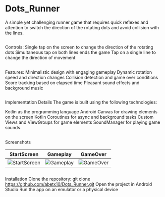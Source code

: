 # Dots_Runner
A simple yet challenging runner game that requires quick reflexes and attention to switch the direction of the rotating dots and avoid collision with the lines.

##
Controls:
Single tap on the screen to change the direction of the rotating dots
Simultaneous tap on both lines ends the game
Tap on a single line to change the direction of movement

##
Features:
Minimalistic design with engaging gameplay
Dynamic rotation speed and direction changes
Collision detection and game over conditions
Score tracking based on elapsed time
Pleasant sound effects and background music


##
Implementation Details
The game is built using the following technologies:

Kotlin as the programming language
Android Canvas for drawing elements on the screen
Kotlin Coroutines for async and background tasks
Custom Views and ViewGroups for game elements
SoundManager for playing game sounds


## 
Screenshots

|      StartScreen      |       Gameplay       |       GameOver       |
| :-------------------: | :-----------------: | :------------------: |
|  ![StartScreen][1]    | ![Gameplay][2]      | ![GameOver][3]       |

[1]: app/screenshots/1.png
[2]: app/screenshots/2.png
[3]: app/screenshots/3.png

## 
Installation
Clone the repository: git clone https://github.com/abetx10/Dots_Runner.git
Open the project in Android Studio
Run the app on an emulator or a physical device
